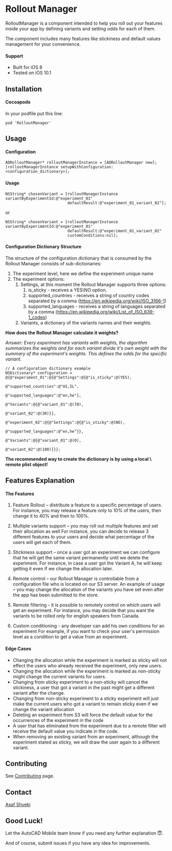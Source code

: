 # Rollout Manager
RolloutManager is a component intended to help you roll out your features inside your app by defining variants and setting odds for each of them.

The component includes many features like stickiness and default values management for your convenience.

#### Support
- Built for iOS 8
- Tested on iOS 10.1

## Installation
#### Cocoapods
In your podfile put this line:
```
pod 'RolloutManager' 
```

## Usage

#### Configuration
```
ADRolloutManager* rolloutManagerInstance = [ADRolloutManager new];
[rolloutManagerInstance setupWithConfiguration:<configuration_dictionary>];
```

#### Usage
```
NSString* chosenVariant = [rolloutManagerInstance variantByExperimentId:@"experiment_01"
                           defaultResult:@"experiment_01_variant_02"];
```
or
```
NSString* chosenVariant = [rolloutManagerInstance variantByExperimentId:@"experiment_01"
                           defaultResult:@"experiment_01_variant_02"
                           customConditions:nil];
```

#### Configuration Dictionary Structure
The structure of the configuration dictionary that is consumed by the Rollout Manager consists of sub-dictionaries:

1. The experiment level, here we define the experiment unique name
1. The experiment options:
   1. Settings, at this moment the Rollout Manager supports three options:
      1. is_sticky - receives a YES\NO option.
      1. supported_countries - receives a string of country codes separated by a comma (https://en.wikipedia.org/wiki/ISO_3166-1)
      1. supported_languages - receives a string of languages separated by a comma  (https://en.wikipedia.org/wiki/List_of_ISO_639-1_codes)
   1. Variants, a dictionary of the variants names and their weights.

**How does the Rollout Manager calculate it weights?**

*Answer: Every experiment has variants with weights, the algorithm summarizes the weights and for each variant divide it's own weight with the summary of the experiment's weights. This defines the odds for the specific variant.*

```
// A configuration dictionary example
NSDictionary* configuration = @{@"experiment_01":@{@"Settings":@{@"is_sticky":@(YES),
                                                                 @"supported_countries":@"US,IL",
                                                                 @"supported_languages":@"en,he"},
                                                   @"Variants":@{@"variant_01":@(70),
                                                                 @"variant_02":@(30)}},
                                @"experiment_02":@{@"Settings":@{@"is_sticky":@(NO),
                                                                 @"supported_languages":@"en,he"}},
                                                   @"Variants":@{@"variant_01":@(0),
                                                                 @"variant_02":@(100)}}};
```

**The recommended way to create the dictionary is by using a local \ remote plist object!**


## Features Explanation

#### The Features
1. Feature Rollout – distribute a feature to a specific percentage of users.
For instance, you may release a feature only to 10% of the users, then change it to 40% and then to 100%.
 
2. Multiple variants support – you may roll out multiple features and set their allocation as well
For instance, you can decide to release 3 different features to your users and decide what percentage of the users will get each of them.
 
3. Stickiness support – once a user got an experiment we can configure that he will get the same variant permanently until we delete the experiment.
For instance, in case a user got the Variant A, he will keep getting it even if we change the allocation later.
 
4. Remote control – our Rollout Manager is controllable from a configuration file who is located on our S3 server.
An example of usage – you may change the allocation of the variants you have set even after the app has been submitted to the store.
 
5. Remote filtering - it is possible to remotely control on which users will get an experiment.
For instance, you may decide that you want the variants to be rolled only for english speakers from Canada.

6. Custom conditioning - any developer can add his own conditions for an experiment
For example, if you want to check your user's permission level as a condition to get a value from an experiment.

#### Edge Cases
- Changing the allocation while the experiment is marked as sticky will not effect the users who already received the experiment, only new users.
- Changing the allocation while the experiment is marked as non-sticky might change the current variants for users.
- Changing from sticky experiment to a non-sticky will cancel the stickiness, a user that got a variant in the past might get a different variant after the change.
- Changing from non-sticky experiment to a sticky experiment will just make the current users who got a variant to remain sticky even if we change the variant allocation
- Deleting an experiment from S3 will force the default value for the occurrences of the experiment in the code
- A user that has eliminated from the experiment due to a remote filter will receive the default value you indicate in the code.
- When removing an existing variant from an experiment, although the experiment stated as sticky, we will draw the user again to a different variant. 


## Contributing
See [Contributing](./Contributing.md) page.


## Contact
[Asaf Shveki](https://github.com/shvekiasaf)


## Good Luck!
Let the AutoCAD Mobile team know if you need any further explanation :innocent:. 

And of course, submit issues if you have any idea for improvements.

